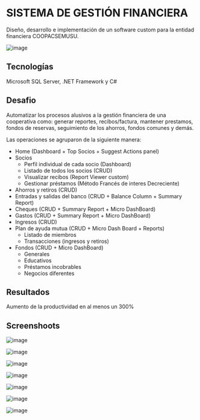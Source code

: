 # SISTEMA DE GESTIÓN FINANCIERA
Diseño, desarrollo e implementación de un software custom para la entidad financiera COOPACSEMUSU.

![image](https://user-images.githubusercontent.com/45906349/212786107-d0c9ceee-ed1c-4ec0-9bff-7b79f6bfcce0.png)

## Tecnologías 
Microsoft SQL Server, .NET Framework y C# 

## Desafio
Automatizar los procesos alusivos a la gestión financiera de una cooperativa como: generar reportes, recibos/factura, mantener prestamos, fondos de reservas, seguimiento de los ahorros, fondos comunes y demás. 

Las operaciones se agruparon de la siguiente manera:

* Home (Dashboard + Top Socios + Suggest Actions panel)
* Socios
  * Perfil individual de cada socio (Dashboard)
  * Listado de todos los socios (CRUD)
  * Visualizar recibos (Report Viewer custom)
  * Gestionar préstamos (Método Francés de interes Decreciente)
* Ahorros y retiros (CRUD)
* Entradas y salidas del banco (CRUD + Balance Column + Summary Report)
* Cheques (CRUD + Summary Report + Micro DashBoard)
* Gastos (CRUD + Summary Report + Micro DashBoard) 
* Ingresos (CRUD)
* Plan de ayuda mutua (CRUD + Micro Dash Board + Reports)
  * Listado de miembros 
  * Transacciones (ingresos y retiros)
* Fondos (CRUD + Micro DashBoard)
  * Generales 
  * Educativos
  * Préstamos incobrables
  * Negocios diferentes

## Resultados
Aumento de la productividad en al menos un 300%

## Screenshoots

![image](https://user-images.githubusercontent.com/45906349/212786778-887e7692-a21f-4111-8d2d-803f4692d5f8.png)

![image](https://user-images.githubusercontent.com/45906349/212786395-829bf851-a4ac-4f5d-9195-812d09617afc.png)

![image](https://user-images.githubusercontent.com/45906349/212786489-04ce2a38-b260-4675-9892-6405c1a910d1.png)

![image](https://user-images.githubusercontent.com/45906349/212786570-887227c0-9dba-42cb-9f25-9c0004873af3.png)

![image](https://user-images.githubusercontent.com/45906349/212786602-f8d225e6-2e75-4cee-a091-dba8d3ddb3bd.png)

![image](https://user-images.githubusercontent.com/45906349/212786633-c8c4de9b-6b61-4fbf-946c-7a109bb50b85.png)

![image](https://user-images.githubusercontent.com/45906349/212786680-b5a24429-a1b0-405d-b0d3-1684400f8436.png)
